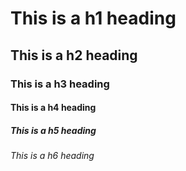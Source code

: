 # This is a h1 heading
## This is a h2 heading
### This is a h3 heading
#### This is a h4 heading
##### This is a h5 heading
###### This is a h6 heading
